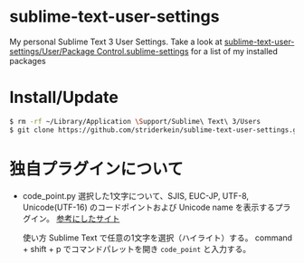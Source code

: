 sublime-text-user-settings
========================

My personal Sublime Text 3 User Settings. Take a look at [sublime-text-user-settings/User/Package Control.sublime-settings](https://github.com/striderkein/sublime-text-user-settings/blob/master/User/Package%20Control.sublime-settings) for a list of my installed packages


# Install/Update
```sh
$ rm -rf ~/Library/Application \Support/Sublime\ Text\ 3/Users
$ git clone https://github.com/striderkein/sublime-text-user-settings.git ~/Library/Application\ Support/Sublime\ Text\ 3/Users
```

# 独自プラグインについて
- code_point.py
  選択した1文字について、SJIS, EUC-JP, UTF-8, Unicode(UTF-16) のコードポイントおよび Unicode name を表示するプラグイン。 
  [参考にしたサイト](http://kaerouka.hatenablog.com/entry/2014/03/25/055617)

  使い方
  Sublime Text で任意の1文字を選択（ハイライト）する。
  command + shift + p でコマンドパレットを開き `code_point` と入力する。
